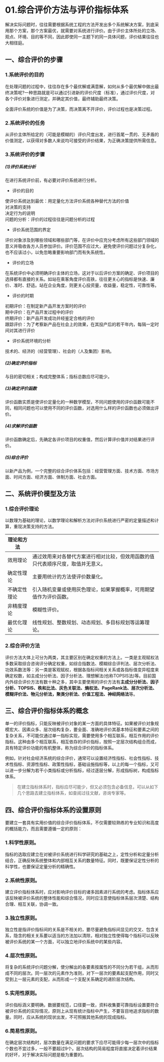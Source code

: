 # 01.综合评价方法与评价指标体系

解决实际问题时，往往需要根据系统工程的方法开发出多个系统解决方案，到底采用那个方案，那个方案最优，就需要对系统进行评价。由于评价主体所处的立场、观点、环境、目的等不同，因此即使同一主题下的同一具体问题，评价结果往往也大相径庭。

## 一、综合评价的步骤

### 1.系统评价的目的

在处理问题的过程中，往往存在多个最优解或满意解，如何从多个最优解中做出最终决策呢?一种思路就是可以通过引进新的评价尺度（标准），通过评价尺度，对各个评价对象进行测定，并确定其价值，最终辅助最终决策。

全面评价系统的价值是为了决策，而决策离不开评价，评价过程也是决策过程。

### 2.系统评价的任务

从评价主体所给定的（可能是模糊的）评价尺度出发，进行首尾一贯的、无矛盾的价值测定，以获得对多数人来说均可接受的评价结果，为正确决策提供所需信息。

### 3.系统评价的步骤



##### (1)评价系统分析

在进行系统评价前，有必要对评价系统进行分析。

- 评价的目的

使评价系统达到最优：用定量化方法评价系统各种替代方法的价值<br>对决策的支持<br>决定行为的说明<br>问题的分析：评价的过程往往是问题分析的过程

- 评价系统范围的界定

评价对象涉及到哪些领域和哪些部门等，在评价中应充分考虑所有这些部门领域的意义并吸收各方人员参加评价。评价范围不应过大，避免使评价问题过分复杂化，也不应该过小，以免忽略重要影响部门而有失系统性。

- 评价的立场

在系统评价中必须明确评价主体的立场，这对于以后评价方案的确定、评价项目的选择都有直接的关系。如站在乘客角度评价高铁，往往更关心的指标是快速、廉价、准时、舒适。站在企业角度，则更关心投资量，收益量，稳定性，可靠性等。

- 评价的时期

初期评价：在制定新产品开发方案时的评价<br>期中评价：在产品开发过程中的评价<br>终期评价：新产品开发成功并经鉴定合格的评价<br>跟踪评价：为了考察新产品在社会上的效果，在其投产后的若干年内，每隔一定时间对其进行评价

- 评价系统环境的分析

技术的、经济的（经营管理）、社会的（人及集团）影响。

##### (2)确定评价指标 

与目的密切相关；构成完整体系；指标总数应尽可能少。

##### (3)确定评价函数

评价函数实质是使评价定量化的一种数学模型，不同问题使用的评价函数可能不同，相同问题也可以使用不同的评价函数，对选用什么样的评价函数也必须做出评价。

##### (4)求解评价函数

评价函数确定后，先确定各评价项目的权重值，然后计算评价值并对结果进行评价。

##### (5)综合评价

以新产品为例，一个完整的综合评价体系包括：经营管理方面、技术方面、市场方面、时间方面、经济方面、体制方面、社会方面。

## 二、系统评价模型及方法

### 1.综合评价理论

以数理为基础的理论，以数学理论和解析方法对评价系统进行严密的定量描述和计算，重现决策支持的方法。

| 理论和方法   |                                                              |
| ------------ | ------------------------------------------------------------ |
| 效用理论     | 通过效用来对各替代方案进行相对比较，但效用函数的值只代表顺序尺度，取值并无意义。 |
| 确定性理论   | 主要用统计的方法使评价数量化。                               |
| 不确定性理论 | 引入随机变量或使用灰色理论，如果掌握概率，可用期望值作为评价函数。 |
| 非精度理论   | 模糊性评价。                                                 |
| 最优化理论   | 线性规划、整数规划、动态规划、多目标规划等运筹理论。         |

### 2.综合评价方法

评价方法大体上可分为两类，其主要区别在确定权重的方法上。一类是主观赋权法多数采取综合咨询评分确定权重，如综合指数法、模糊综合评判法、层次分析法、功效系数法等：另一类是客观赋权，根据各指标间相关关系或各指标值变异程度来确定权数，如主成分分析法、因子分析法、理想解法(也称TOPSIS法)等。目前国内外综合评价方法有数十种之多，其中主要使用的评价方法有**主成分分析法、因子分析、TOPSIS、秩和比法、灰色关联法、熵权法、PageRank法、层次分析法、模糊评价法、物元分析法，聚类分析法、价值工程法、神经网络法**等。

## 三、综合评价指标体系的概念

单一的评价指标，只能反映被评价对象的某一方面的具体特征。如果被评价对象规模宏大、因素众多、层次结构复杂，要全面、准确地评价其基本特征和要素之间的复杂关系，不可能仅通过单一指标实现，需要使用多个相互联系，相互作用的评价指标。这种由多个相互联系，相互依存的评价指标，按照一定层次结构组合而成，具有特定评价功能的有机整体，称为综合评价的指标体系。

例如，针对社会经济系统的综合评价，通常可以设置经济性指标、社会性指标、技术性指标、资源性指标、政策性指标，基础设施指标等，以上的每一个指标，又可以进一步分解为若干小类指标或分析指标，经过逐层分解，形成指标树，构成指标体系。

> 在建立指标体系时，指标应尽可能少，但又必须包含必备信息，可以从如下几个思路去建立指标体系，如查阅过往文献，咨询专家等。

## 四、综合评价指标体系的设置原则

要建立一套具有实用价值的综合评价指标体系，不仅需要较熟练的专业知识和高度的概括能力，而且需要遵循一定的原则：

### 1.科学性原则。

指标的选取应建立在对被评价系统进行科学研究的基础之上，定性分析和定量分析结合，正确反映系统整体和内部相互关系的数量特征。同时，既要保证定性分析的科学性，也要保证定量分析的精确性。

### 2.系统性原则。

建立评价指标体系时，应对影响评价目标的诸多因素进行系统的考虑。指标体系应该反映被评价系统的整体性能和综合情况，同时应注意使指标体系层次清楚、结构合理、相互关联，协调一致。

### 3.独立性原则。

独立性是指评价指标间的关系是不相关的，要尽量避免指标间显见的交叉、包含关系，隐含的相关关系要以适当的方法加以清除，相对独立性使得每个指标可以反映被评价系统的某一个方面，可以独立地评价系统中的某些内容。

### 4.层次性原则。

将复杂的系统评价问题分解，使分解出的各要素按属性的不同分为若干组，从而形成不同的层次。同一层次的元素作为准则，对下一层次的要素起支配作用，同时又受到上一层元素的支配，从而形成一个支配关系确定的递阶层次结构。

### 5.实用性原则。

评价指标涵义要明确，数据要规范，口径要一致，资料收集要可靠指标设置要符合被评价系统的实际情况，原则上从现有统计指标中产生，不要盲目地追求指标的数量。同时，应从系统的现状出发，不可照搬其他系统的现成指标。

### 6.简易性原则。

在确定层次结构时，层次数量在满足问题的要求下应尽可能得少每一层次中的指标个数也不宜过多，一般不要超过9个。层次结构的简易程度将直接决定着评价结果的好坏，对于解决实际问题是极为重要的。
